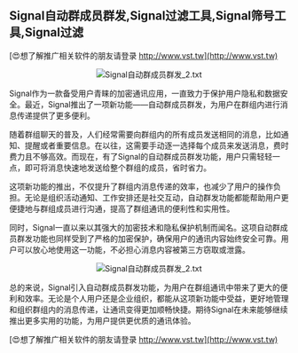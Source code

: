 ## **Signal自动群成员群发,Signal过滤工具,Signal筛号工具,Signal过滤**

[😍想了解推广相关软件的朋友请登录 http://www.vst.tw](http://www.vst.tw)

 <center><img src="https://vst.tw/MP4/tuiguang/png/5.png" alt="Signal自动群成员群发_2.txt"></center>

Signal作为一款备受用户青睐的加密通讯应用，一直致力于保护用户隐私和数据安全。最近，Signal推出了一项新功能——自动群成员群发，为用户在群组内进行消息传递提供了更多便利。

随着群组聊天的普及，人们经常需要向群组内的所有成员发送相同的消息，比如通知、提醒或者重要信息。在以往，这需要手动逐一选择每个成员来发送消息，费时费力且不够高效。而现在，有了Signal的自动群成员群发功能，用户只需轻轻一点，即可将消息快速地发送给整个群组的成员，省时省力。

这项新功能的推出，不仅提升了群组内消息传递的效率，也减少了用户的操作负担。无论是组织活动通知、工作安排还是社交互动，自动群发功能都能帮助用户更便捷地与群组成员进行沟通，提高了群组通讯的便利性和实用性。

同时，Signal一直以来以其强大的加密技术和隐私保护机制而闻名。这项自动群成员群发功能也同样受到了严格的加密保护，确保用户的通讯内容始终安全可靠。用户可以放心地使用这一功能，不必担心消息内容被第三方窃取或泄露。

 <center><img src="https://vst.tw/MP4/tuiguang/png/8.png" alt="Signal自动群成员群发_2.txt"></center>

总的来说，Signal引入自动群成员群发功能，为用户在群组通讯中带来了更大的便利和效率。无论是个人用户还是企业组织，都能从这项新功能中受益，更好地管理和组织群组内的消息传递，让通讯变得更加顺畅快捷。期待Signal在未来能够继续推出更多实用的功能，为用户提供更优质的通讯体验。

[😍想了解推广相关软件的朋友请登录 http://www.vst.tw](http://www.vst.tw)



